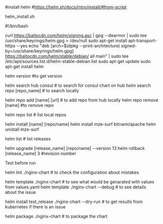 #install helm
#https://helm.sh/docs/intro/install/#from-script


helm_install.sh

#!/bin/bash

curl https://baltocdn.com/helm/signing.asc | gpg --dearmor | sudo tee /usr/share/keyrings/helm.gpg > /dev/null
sudo apt-get install apt-transport-https --yes
echo "deb [arch=$(dpkg --print-architecture) signed-by=/usr/share/keyrings/helm.gpg] https://baltocdn.com/helm/stable/debian/ all main" | sudo tee /etc/apt/sources.list.d/helm-stable-debian.list
sudo apt-get update
sudo apt-get install helm

helm version #to get version

helm search hub consul # to search for consul chart on hub
helm search repo [repo_name] # to search locally


helm repo add [name] [url] # to add repo from hub locally
helm repo remove [name] #to remove repo

helm repo list # list local repos

helm install [name] [repo/name]
helm install mze-surf bitnami/apache
helm unistall mze-surf

helm list # list releases

helm upgrade [release_name] [repo/name] --version 13
helm rollback [release_name] 3 #revision number


Test before run

helm lint ./nginx-chart # to check the configuration about mistakes

helm template ./nginx-chart # to see what would be genarated with values from values.yaml
helm template ./nginx-chart --debug # to see details about the issue

helm install test_release ./nginx-chart --dry-run # to get results from kubernetes if there is an issue

helm package ./nginx-chart # to package the chart